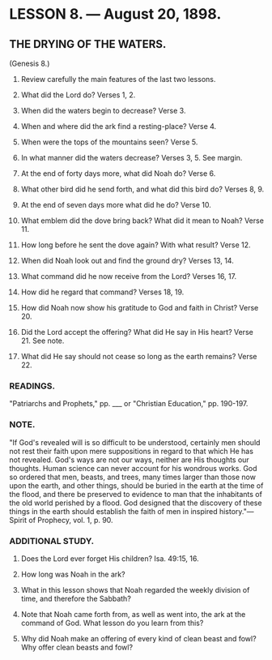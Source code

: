 # LESSON 8. — August 20, 1898.

## THE DRYING OF THE WATERS.
(Genesis 8.)

1. Review carefully the main features of the last two lessons.

2. What did the Lord do? Verses 1, 2.

3. When did the waters begin to decrease? Verse 3.

4. When and where did the ark find a resting-place? Verse 4.

5. When were the tops of the mountains seen? Verse 5.

6. In what manner did the waters decrease? Verses 3, 5. See margin.

7. At the end of forty days more, what did Noah do? Verse 6.

8. What other bird did he send forth, and what did this bird do? Verses 8, 9.

9. At the end of seven days more what did he do? Verse 10.

10. What emblem did the dove bring back? What did it mean to Noah? Verse 11.

11. How long before he sent the dove again? With what result? Verse 12.

12. When did Noah look out and find the ground dry? Verses 13, 14.

13. What command did he now receive from the Lord? Verses 16, 17.

14. How did he regard that command? Verses 18, 19.

15. How did Noah now show his gratitude to God and faith in Christ? Verse 20.

16. Did the Lord accept the offering? What did He say in His heart? Verse 21. See note.

17. What did He say should not cease so long as the earth remains? Verse 22.

### READINGS.
"Patriarchs and Prophets," pp. ___ or "Christian Education," pp. 190-197.

### NOTE.
"If God's revealed will is so difficult to be understood, certainly men should not rest their faith upon mere suppositions in regard to that which He has not revealed. God's ways are not our ways, neither are His thoughts our thoughts. Human science can never account for his wondrous works. God so ordered that men, beasts, and trees, many times larger than those now upon the earth, and other things, should be buried in the earth at the time of the flood, and there be preserved to evidence to man that the inhabitants of the old world perished by a flood. God designed that the discovery of these things in the earth should establish the faith of men in inspired history."—Spirit of Prophecy, vol. 1, p. 90.

### ADDITIONAL STUDY.

1. Does the Lord ever forget His children? Isa. 49:15, 16.

2. How long was Noah in the ark?

3. What in this lesson shows that Noah regarded the weekly division of time, and therefore the Sabbath?

4. Note that Noah came forth from, as well as went into, the ark at the command of God. What lesson do you learn from this?

5. Why did Noah make an offering of every kind of clean beast and fowl? Why offer clean beasts and fowl?

